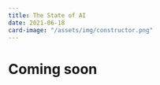 ```yaml
---
title: The State of AI
date: 2021-06-18
card-image: "/assets/img/constructor.png"
---
```

# Coming soon